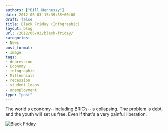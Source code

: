 ```yaml
---
authors: ["Bill Hennessy"]
date: 2012-06-03 15:39:55+00:00
draft: false
title: Black Friday (Infographic)
layout: blog
url: /2012/06/03/black-friday/
categories:
- News
post_format:
- Image
tags:
- depression
- Economy
- infographic
- Millennials
- recession
- student loans
- unemployment
type: "post"
---
```


The world's economy--including BRICs--is collapsing. The problem is debt, and the youth will set us free. Even if that's a very painful liberation.

![Black Friday](https://ludicrite.files.wordpress.com/2012/06/blackfriday.png)



